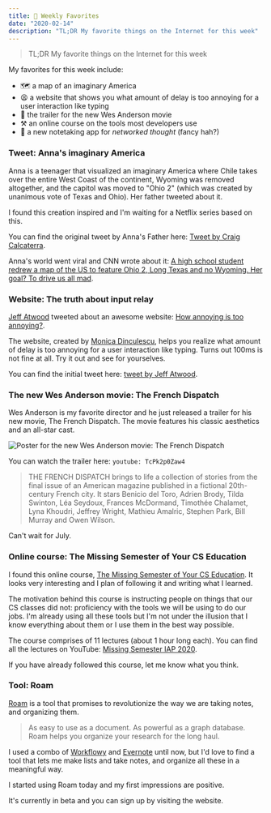 ```yaml
---
title: 📌 Weekly Favorites
date: "2020-02-14"
description: "TL;DR My favorite things on the Internet for this week"
---
```


> TL;DR My favorite things on the Internet for this week

My favorites for this week include:

- 🗺️ a map of an imaginary America
- 😫 a website that shows you what amount of delay is too annoying for a user interaction like typing
- 🎥 the trailer for the new Wes Anderson movie
- ⚒️ an online course on the tools most developers use
- 📓 a new notetaking app for _networked thought_ (fancy hah?)

### Tweet: Anna's imaginary America

Anna is a teenager that visualized an imaginary America where Chile takes over the entire West Coast of the continent, Wyoming was removed altogether, and the capitol was moved to "Ohio 2" (which was created by unanimous vote of Texas and Ohio). Her father tweeted about it.

I found this creation inspired and I'm waiting for a Netflix series based on this.

You can find the original tweet by Anna's Father here: [Tweet by Craig Calcaterra](https://twitter.com/craigcalcaterra/status/1227594895747141632).

Anna's world went viral and CNN wrote about it: [A high school student redrew a map of the US to feature Ohio 2, Long Texas and no Wyoming. Her goal? To drive us all mad](https://edition.cnn.com/2020/02/13/us/high-school-student-map-ohio-2-trnd/index.html).

### Website: The truth about input relay

[Jeff Atwood](https://twitter.com/codinghorror) tweeted about an awesome website: [How annoying is too annoying?](https://input-delay.glitch.me/).

The website, created by [Monica Dinculescu](https://twitter.com/notwaldorf), helps you realize what amount of delay is too annoying for a user interaction like typing. Turns out 100ms is not fine at all. Try it out and see for yourselves.

You can find the initial tweet here: [tweet by Jeff Atwood](https://twitter.com/codinghorror/status/1227815267872333824).

### The new Wes Anderson movie: The French Dispatch

Wes Anderson is my favorite director and he just released a trailer for his new movie, The French Dispatch. The movie features his classic aesthetics and an all-star cast.

![Poster for the new Wes Anderson movie: The French Dispatch ](https://pbs.twimg.com/media/EQf_9YKUwAAYlj_?format=jpg&name=4096x4096)

You can watch the trailer here: `youtube: TcPk2p0Zaw4`

> THE FRENCH DISPATCH brings to life a collection of stories from the final issue of an American magazine published in a fictional 20th-century French city. It stars Benicio del Toro, Adrien Brody, Tilda Swinton, Léa Seydoux, Frances McDormand, Timothée Chalamet, Lyna Khoudri, Jeffrey Wright, Mathieu Amalric, Stephen Park, Bill Murray and Owen Wilson.

Can't wait for July.

### Online course: The Missing Semester of Your CS Education

I found this online course, [The Missing Semester of Your CS Education](https://missing.csail.mit.edu/). It looks very interesting and I plan of following it and writing what I learned.

The motivation behind this course is instructing people on things that our CS classes did not: proficiency with the tools we will be using to do our jobs. I'm already using all these tools but I'm not under the illusion that I know everything about them or I use them in the best way possible.

The course comprises of 11 lectures (about 1 hour long each). You can find all the lectures on YouTube: [Missing Semester IAP 2020](https://www.youtube.com/playlist?list=PLyzOVJj3bHQuloKGG59rS43e29ro7I57J).

If you have already followed this course, let me know what you think.

### Tool: Roam

[Roam](https://roamresearch.com/) is a tool that promises to revolutionize the way we are taking notes, and organizing them.

> As easy to use as a document. As powerful as a graph database. Roam helps you organize your research for the long haul.

I used a combo of [Workflowy](https://workflowy.com/) and [Evernote](https://evernote.com/) until now, but I'd love to find a tool that lets me make lists and take notes, and organize all these in a meaningful way.

I started using Roam today and my first impressions are positive.

It's currently in beta and you can sign up by visiting the website.

